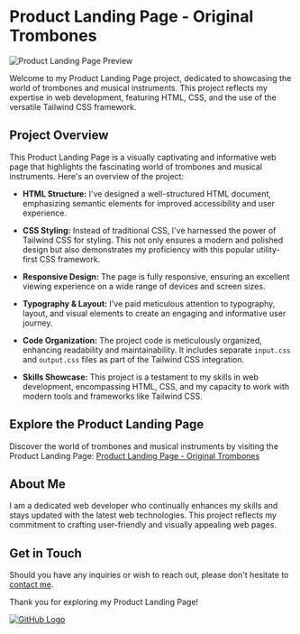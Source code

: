 # Product Landing Page - Original Trombones

![Product Landing Page Preview](./images/product-landing-page-main-image.png)

Welcome to my Product Landing Page project, dedicated to showcasing the world of trombones and musical instruments. This project reflects my expertise in web development, featuring HTML, CSS, and the use of the versatile Tailwind CSS framework.

## Project Overview

This Product Landing Page is a visually captivating and informative web page that highlights the fascinating world of trombones and musical instruments. Here's an overview of the project:

- **HTML Structure:** I've designed a well-structured HTML document, emphasizing semantic elements for improved accessibility and user experience.

- **CSS Styling:** Instead of traditional CSS, I've harnessed the power of Tailwind CSS for styling. This not only ensures a modern and polished design but also demonstrates my proficiency with this popular utility-first CSS framework.

- **Responsive Design:** The page is fully responsive, ensuring an excellent viewing experience on a wide range of devices and screen sizes.

- **Typography & Layout:** I've paid meticulous attention to typography, layout, and visual elements to create an engaging and informative user journey.

- **Code Organization:** The project code is meticulously organized, enhancing readability and maintainability. It includes separate `input.css` and `output.css` files as part of the Tailwind CSS integration.

- **Skills Showcase:** This project is a testament to my skills in web development, encompassing HTML, CSS, and my capacity to work with modern tools and frameworks like Tailwind CSS.

## Explore the Product Landing Page

Discover the world of trombones and musical instruments by visiting the Product Landing Page:
[Product Landing Page - Original Trombones](#)

## About Me

I am a dedicated web developer who continually enhances my skills and stays updated with the latest web technologies. This project reflects my commitment to crafting user-friendly and visually appealing web pages.

## Get in Touch

Should you have any inquiries or wish to reach out, please don't hesitate to [contact me](mailto:uzairmaster97@gmail.com).

Thank you for exploring my Product Landing Page!

[![GitHub Logo](/images/github-logo.png)](https://github.com/Muhammad-Uzair99)
